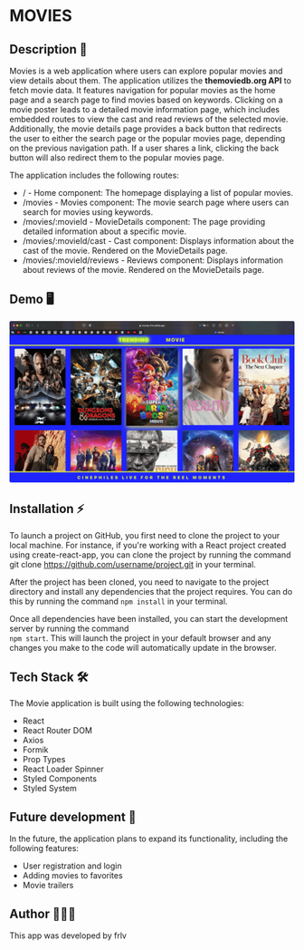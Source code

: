 # MOVIES

## Description 📑

Movies is a web application where users can explore popular movies and view details about them. The
application utilizes the <b>themoviedb.org API</b> to fetch movie data. It features navigation for
popular movies as the home page and a search page to find movies based on keywords. Clicking on a
movie poster leads to a detailed movie information page, which includes embedded routes to view the
cast and read reviews of the selected movie. Additionally, the movie details page provides a back
button that redirects the user to either the search page or the popular movies page, depending on
the previous navigation path. If a user shares a link, clicking the back button will also redirect
them to the popular movies page.

The application includes the following routes:

- / - Home component: The homepage displaying a list of popular movies.
- /movies - Movies component: The movie search page where users can search for movies using
  keywords.
- /movies/:movieId - MovieDetails component: The page providing detailed information about a
  specific movie.
- /movies/:movieId/cast - Cast component: Displays information about the cast of the movie. Rendered
  on the MovieDetails page.
- /movies/:movieId/reviews - Reviews component: Displays information about reviews of the movie.
  Rendered on the MovieDetails page.

## Demo 🖥

![Demo](https://raw.githubusercontent.com/vadymfrlv/storage/main/demos/movies/movies-demo.gif)

## Installation ⚡️

To launch a project on GitHub, you first need to clone the project to your local machine. For
instance, if you're working with a React project created using create-react-app, you can clone the
project by running the command git clone https://github.com/username/project.git in your terminal.

After the project has been cloned, you need to navigate to the project directory and install any
dependencies that the project requires. You can do this by running the command `npm install` in your
terminal.

Once all dependencies have been installed, you can start the development server by running the
command <br> `npm start`. This will launch the project in your default browser and any changes you
make to the code will automatically update in the browser.

## Tech Stack 🛠

The Movie application is built using the following technologies:

- React
- React Router DOM
- Axios
- Formik
- Prop Types
- React Loader Spinner
- Styled Components
- Styled System

## Future development 🚀

In the future, the application plans to expand its functionality, including the following features:

- User registration and login
- Adding movies to favorites
- Movie trailers

## Author 👨🏻‍💻

This app was developed by frlv
